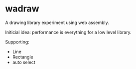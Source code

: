 # wadraw
A drawing library experiment using web assembly.

Initicial idea: performance is everything for a low level library. 

Supporting:

- Line
- Rectangle
- auto select
